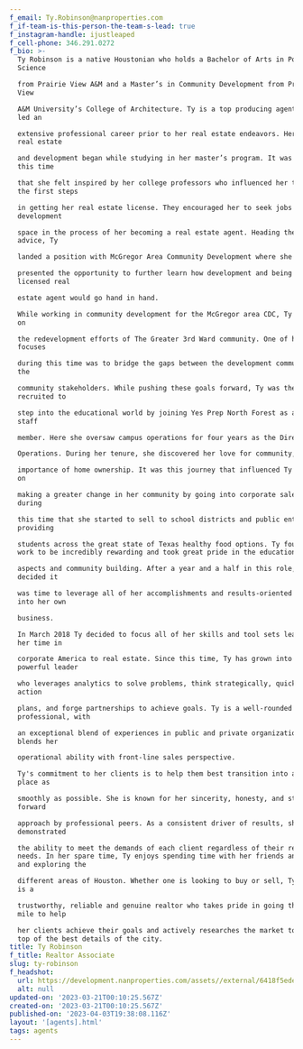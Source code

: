 ```yaml
---
f_email: Ty.Robinson@nanproperties.com
f_if-team-is-this-person-the-team-s-lead: true
f_instagram-handle: ijustleaped
f_cell-phone: 346.291.0272
f_bio: >-
  Ty Robinson is a native Houstonian who holds a Bachelor of Arts in Political
  Science

  from Prairie View A&M and a Master’s in Community Development from Prairie
  View

  A&M University’s College of Architecture. Ty is a top producing agent who has
  led an

  extensive professional career prior to her real estate endeavors. Her love for
  real estate

  and development began while studying in her master’s program. It was during
  this time

  that she felt inspired by her college professors who influenced her to take
  the first steps

  in getting her real estate license. They encouraged her to seek jobs in the
  development

  space in the process of her becoming a real estate agent. Heading their
  advice, Ty

  landed a position with McGregor Area Community Development where she was

  presented the opportunity to further learn how development and being a
  licensed real

  estate agent would go hand in hand.

  While working in community development for the McGregor area CDC, Ty focused
  on

  the redevelopment efforts of The Greater 3rd Ward community. One of her main
  focuses

  during this time was to bridge the gaps between the development community and
  the

  community stakeholders. While pushing these goals forward, Ty was then
  recruited to

  step into the educational world by joining Yes Prep North Forest as a founding
  staff

  member. Here she oversaw campus operations for four years as the Director of

  Operations. During her tenure, she discovered her love for community, and the

  importance of home ownership. It was this journey that influenced Ty to focus
  on

  making a greater change in her community by going into corporate sales. It was
  during

  this time that she started to sell to school districts and public entities by
  providing

  students across the great state of Texas healthy food options. Ty found this
  work to be incredibly rewarding and took great pride in the educational

  aspects and community building. After a year and a half in this role, she then
  decided it

  was time to leverage all of her accomplishments and results-oriented drive
  into her own

  business.

  In March 2018 Ty decided to focus all of her skills and tool sets learned from
  her time in

  corporate America to real estate. Since this time, Ty has grown into a
  powerful leader

  who leverages analytics to solve problems, think strategically, quickly devise
  action

  plans, and forge partnerships to achieve goals. Ty is a well-rounded
  professional, with

  an exceptional blend of experiences in public and private organizations, who
  blends her

  operational ability with front-line sales perspective.

  Ty's commitment to her clients is to help them best transition into a new
  place as

  smoothly as possible. She is known for her sincerity, honesty, and straight
  forward

  approach by professional peers. As a consistent driver of results, she has
  demonstrated

  the ability to meet the demands of each client regardless of their real estate
  needs. In her spare time, Ty enjoys spending time with her friends and family
  and exploring the

  different areas of Houston. Whether one is looking to buy or sell, Ty Robinson
  is a

  trustworthy, reliable and genuine realtor who takes pride in going the extra
  mile to help

  her clients achieve their goals and actively researches the market to stay on
  top of the best details of the city.
title: Ty Robinson
f_title: Realtor Associate
slug: ty-robinson
f_headshot:
  url: https://development.nanproperties.com/assets//external/6418f5ede20992d5f420c765_img_1766.JPG
  alt: null
updated-on: '2023-03-21T00:10:25.567Z'
created-on: '2023-03-21T00:10:25.567Z'
published-on: '2023-04-03T19:38:08.116Z'
layout: '[agents].html'
tags: agents
---
```



